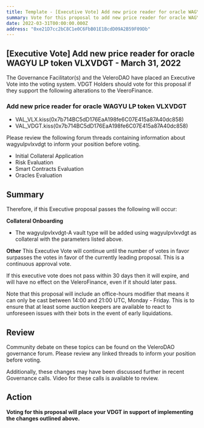 ```yaml
---
title: Template - [Executive Vote] Add new price reader for oracle WAGYU LP token VLXVDGT - March 31, 2022
summary: Vote for this proposal to add new price reader for oracle WAGYU LP token VLXVDGT
date: 2022-03-31T00:00:00.000Z
address: "0xe21D7cc2bC8C1e0C6FbB01E1BcdD09A2B59F09Db"
---
```

## [Executive Vote] Add new price reader for oracle WAGYU LP token VLXVDGT - March 31, 2022

The Governance Facilitator(s) and the VeleroDAO have placed an Executive Vote into the voting system. VDGT Holders should vote for this proposal if they support the following alterations to the VeeroFinance.

### Add new price reader for oracle WAGYU LP token VLXVDGT

* VAL_VLX.kiss(0x7b714BC5dD176EaA198fe6C07E415a87A40dc858)
* VAL_VDGT.kiss(0x7b714BC5dD176EaA198fe6C07E415a87A40dc858)


Please review the following forum threads containing information about wagyulpvlxvdgt to inform your position before voting.
* Initial Collateral Application
* Risk Evaluation
* Smart Contracts Evaluation
* Oracles Evaluation

## Summary

Therefore, if this Executive proposal passes the following will occur:

**Collateral Onboarding**
* The wagyulpvlxvdgt-A vault type will be added using wagyulpvlxvdgt as collateral with the parameters listed above.

**Other**
This Executive Vote will continue until the number of votes in favor surpasses the votes in favor of the currently leading proposal. This is a continuous approval vote. 

If this executive vote does not pass within 30 days then it will expire, and will have no effect on the VeleroFinance, even if it should later pass. 

Note that this proposal will include an office-hours modifier that means it can only be cast between 14:00 and 21:00 UTC, Monday - Friday. This is to ensure that at least some auction keepers are available to react to unforeseen issues with their bots in the event of early liquidations.

## Review

Community debate on these topics can be found on the VeleroDAO governance forum. Please review any linked threads to inform your position before voting.

Additionally, these changes may have been discussed further in recent Governance calls. Video for these calls is available to review.

## Action

**Voting for this proposal will place your VDGT in support of implementing the changes outlined above.**
